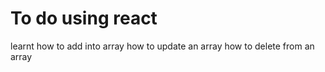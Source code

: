# To do using react 

learnt how to add into array
how to update an array 
how to delete from an array 